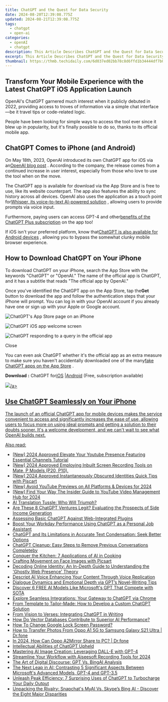 ```yaml
---
title: ChatGPT and the Quest for Data Security
date: 2024-08-20T12:39:08.775Z
updated: 2024-08-21T12:39:08.775Z
tags:
  - chatgpt
  - open-ai
categories:
  - openAI
  - chatgpt
description: This Article Describes ChatGPT and the Quest for Data Security
excerpt: This Article Describes ChatGPT and the Quest for Data Security
thumbnail: https://thmb.techidaily.com/6d037ed02bb78c8d6ffd1b34444df7b04ee29318597dde2ea49af183ae0562b3.png
---
```


## Transform Your Mobile Experience with the Latest ChatGPT iOS Application Launch

 OpenAI's ChatGPT garnered much interest when it publicly debuted in 2022, providing access to troves of information via a simple chat interface—be it travel tips or code-related logic.

 People have been looking for simple ways to access the tool ever since it blew up in popularity, but it's finally possible to do so, thanks to its official mobile app.

## ChatGPT Comes to iPhone (and Android)

 On May 18th, 2023, OpenAI introduced its own ChatGPT app for iOS via an[OpenAI blog post](https://openai.com/blog/introducing-the-chatgpt-app-for-ios) . According to the company, the release comes from a continued increase in user interest, especially from those who love to use the tool when on the move.

 The ChatGPT app is available for download via the App Store and is free to use, like its website counterpart. The app also features the ability to sync history across all devices. OpenAI also uses the application as a touch point for[Whisper, its voice-to-text AI-powered solution](https://www.makeuseof.com/dictate-documents-openai-whisper/) , allowing users to provide prompts via voice input.

 Furthermore, paying users can access GPT-4 and other[benefits of the ChatGPT Plus subscription](https://www.makeuseof.com/chatgpt-plus-subscription-worth-it/) on the app too!

 If iOS isn't your preferred platform, know that[ChatGPT is also available for Android devices](https://www.makeuseof.com/chatgpt-is-now-available-on-android/) , allowing you to bypass the somewhat clunky mobile browser experience.

## How to Download ChatGPT on Your iPhone

 To download ChatGPT on your iPhone, search the App Store with the keywords "ChatGPT" or "OpenAI." The name of the official app is ChatGPT, and it has a subtitle that reads "The official app by OpenAI."

 Once you've identified the ChatGPT app on the App Store, tap the**Get** button to download the app and follow the authentication steps that your iPhone will prompt. You can log in with your OpenAI account if you already have one or sign up with your Apple or Google account.

![ChatGPT's App Store page on an iPhone](https://static1.makeuseofimages.com/wordpress/wp-content/uploads/2023/08/chatgpt-s-app-store-page-on-an-iphone.jpg)

![ChatGPT iOS app welcome screen](https://static1.makeuseofimages.com/wordpress/wp-content/uploads/2023/08/chatgpt-ios-app-welcome-screen.jpg)

![ChatGPT responding to a query in the official app](https://static1.makeuseofimages.com/wordpress/wp-content/uploads/2023/08/chatgpt-responding-to-a-query-in-the-official-app.jpg)

Close

 You can even ask ChatGPT whether it's the official app as an extra measure to make sure you haven't accidentally downloaded one of the many[fake ChatGPT apps on the App Store](https://www.makeuseof.com/how-to-spot-fake-chatgpt-app-on-apple-app-store/) .

**Download** **:** ChatGPT for[iOS](http://apps.apple.com/app/openai-chatgpt/id6448311069) |[Android](https://www.anrdoezrs.net/links/7251228/type/dlg/sid/UUmuoUeUpU2025542/https://play.google.com/store/apps/details?id=com.openai.chatgpt&hl=en&gl=US) (Free, subscription available)

<!-- affiliate ads begin -->
<a href="https://store.nero.com/order/checkout.php?PRODS=4729507&QTY=1&AFFILIATE=108875&CART=1"><img src="https://www.nero.com/nero-com-wAssets/img/banners/2023/TIU/Nero_TuneItUp_Screen_2.webp" border="0">/a>
<!-- affiliate ads end -->
## Use ChatGPT Seamlessly on Your iPhone

 The launch of an official ChatGPT app for mobile devices makes the service convenient to access and significantly increases the ease of use, allowing users to focus more on using ideal prompts and getting a solution to their doubts sooner. It's a welcome development, and we can't wait to see what OpenAI builds next.


<ins class="adsbygoogle"
     style="display:block"
     data-ad-format="autorelaxed"
     data-ad-client="ca-pub-7571918770474297"
     data-ad-slot="1223367746"></ins>



<ins class="adsbygoogle"
     style="display:block"
     data-ad-client="ca-pub-7571918770474297"
     data-ad-slot="8358498916"
     data-ad-format="auto"
     data-full-width-responsive="true"></ins>

<span class="atpl-alsoreadstyle">Also read:</span>
<div><ul>
<li><a href="https://facebook-record-videos.techidaily.com/new-2024-approved-elevate-your-youtube-presence-featuring-essential-channels-tutorial/"><u>[New] 2024 Approved  Elevate Your Youtube Presence  Featuring Essential Channels Tutorial</u></a></li>
<li><a href="https://video-capture.techidaily.com/1716069752411-new-2024-approved-employing-inbuilt-screen-recording-tools-on-mate-p-models-p20-p10/"><u>[New] 2024 Approved  Employing Inbuilt Screen Recording Tools on Mate, P Models (P20, P10).</u></a></li>
<li><a href="https://fox-glue.techidaily.com/new-2024-approved-instantaneously-obscured-identities-quick-tips-with-piscart/"><u>[New] 2024 Approved  Instantaneously Obscured Identities  Quick Tips with Piscart</u></a></li>
<li><a href="https://fox-direct.techidaily.com/new-avoid-youtube-previews-on-all-platforms-and-devices-for-2024/"><u>[New] Avoid YouTube Previews on All Platforms & Devices for 2024</u></a></li>
<li><a href="https://eaxpv-info.techidaily.com/new-find-your-way-the-insider-guide-to-youtube-video-management-hub-for-2024/"><u>[New] Find Your Way  The Insider Guide to YouTube Video Management Hub for 2024</u></a></li>
<li><a href="https://tech-revival.techidaily.com/ai-translation-tussle-who-will-triumph/"><u>AI Translation Tussle: Who Will Triumph?</u></a></li>
<li><a href="https://tech-revival.techidaily.com/are-these-8-chatgpt-ventures-legit-evaluating-the-prospects-of-side-income-generation/"><u>Are These 8 ChatGPT Ventures Legit? Evaluating the Prospects of Side Income Generation</u></a></li>
<li><a href="https://tech-revival.techidaily.com/assessing-basic-chatgpt-against-web-integrated-plugins/"><u>Assessing Basic ChatGPT Against Web-Integrated Plugins</u></a></li>
<li><a href="https://tech-revival.techidaily.com/boost-your-workday-performance-using-chatgpt-as-a-personal-job-assistant/"><u>Boost Your Workday Performance Using ChatGPT as a Personal Job Assistant</u></a></li>
<li><a href="https://tech-revival.techidaily.com/chatgpt-and-its-limitations-in-accurate-text-condensation-seek-better-options/"><u>ChatGPT and Its Limitations in Accurate Text Condensation: Seek Better Options</u></a></li>
<li><a href="https://tech-revival.techidaily.com/chatgpt-cleanup-easy-steps-to-remove-previous-conversations-completeby/"><u>ChatGPT Cleanup: Easy Steps to Remove Previous Conversations Completeby</u></a></li>
<li><a href="https://tech-revival.techidaily.com/conquer-the-kitchen-7-applications-of-ai-in-cooking/"><u>Conquer the Kitchen: 7 Applications of AI in Cooking</u></a></li>
<li><a href="https://article-posts.techidaily.com/crafting-movement-on-face-images-with-picsart/"><u>Crafting Movement on Face Images with Picsart</u></a></li>
<li><a href="https://tech-revival.techidaily.com/decoding-online-identity-an-in-depth-guide-to-understanding-the-ghostly-web-presence-theory/"><u>Decoding Online Identity: An In-Depth Guide to Understanding the 'Ghostly Web Presence' Theory</u></a></li>
<li><a href="https://ai-voice-clone.techidaily.com/descript-ai-voice-enhancing-your-content-through-voice-replication/"><u>Descript AI Voice Enhancing Your Content Through Voice Replication</u></a></li>
<li><a href="https://tech-revival.techidaily.com/dialogue-dynamics-and-emotional-depth-via-gpts-novel-writing-tips/"><u>Dialogue Dynamics and Emotional Depth via GPT’s Novel-Writing Tips</u></a></li>
<li><a href="https://tech-revival.techidaily.com/discover-6-free-ai-models-like-microsofts-gpt-that-compete-with-sota/"><u>Discover 6 FREE AI Models Like Microsoft's GPT That Compete with SOTA</u></a></li>
<li><a href="https://tech-revival.techidaily.com/explore-seamless-integrations-your-gateway-to-chatgpt-via-chrome/"><u>Explore Seamless Integrations: Your Gateway to ChatGPT via Chrome</u></a></li>
<li><a href="https://tech-revival.techidaily.com/from-template-to-tailor-made-how-to-develop-a-custom-chatgpt-solution/"><u>From Template to Tailor-Made: How to Develop a Custom ChatGPT Solution</u></a></li>
<li><a href="https://tech-revival.techidaily.com/from-vision-to-verses-integrating-chatgpt-in-writing/"><u>From Vision to Verses: Integrating ChatGPT in Writing</u></a></li>
<li><a href="https://tech-revival.techidaily.com/how-do-vector-databases-contribute-to-superior-ai-performance/"><u>How Do Vector Databases Contribute to Superior AI Performance?</u></a></li>
<li><a href="https://unlock-android.techidaily.com/how-to-change-google-lock-screen-password-by-drfone-android/"><u>How To Change Google Lock Screen Password?</u></a></li>
<li><a href="https://android-transfer.techidaily.com/how-to-transfer-photos-from-oppo-a1-5g-to-samsung-galaxy-s21-ultra-drfone-by-drfone-transfer-from-android-transfer-from-android/"><u>How to Transfer Photos From Oppo A1 5G to Samsung Galaxy S21 Ultra | Dr.fone</u></a></li>
<li><a href="https://screen-mirror.techidaily.com/in-2024-how-can-oppo-a2mirror-share-to-pc-drfone-by-drfone-android/"><u>In 2024, How Can Oppo A2Mirror Share to PC? | Dr.fone</u></a></li>
<li><a href="https://tech-revival.techidaily.com/intellectual-abilities-of-chatgpt-upheld/"><u>Intellectual Abilities of ChatGPT Upheld</u></a></li>
<li><a href="https://tech-revival.techidaily.com/mastering-ai-image-creation-leveraging-dall-e-with-gpt-4/"><u>Mastering AI Image Creation: Leveraging DALL-E with GPT-4</u></a></li>
<li><a href="https://screen-activity-recording.techidaily.com/streamline-your-workflow-with-aiseesoft-recording-tools-for-2024/"><u>Streamline Your Workflow with Aiseesoft Recording Tools for 2024</u></a></li>
<li><a href="https://tech-revival.techidaily.com/the-art-of-digital-discourse-gpt-vs-bingai-analysis/"><u>The Art of Digital Discourse: GPT Vs. BingAI Analysis</u></a></li>
<li><a href="https://tech-revival.techidaily.com/the-next-leap-in-ai-contrasting-5-significant-aspects-between-microsofts-advanced-models-gpt-4-and-gpt-35/"><u>The Next Leap in AI: Contrasting 5 Significant Aspects Between Microsoft's Advanced Models, GPT-4 and GPT-3.5</u></a></li>
<li><a href="https://tech-revival.techidaily.com/unleash-peak-efficiency-7-surprising-uses-of-chatgpt-to-turbocharge-your-daily-output/"><u>Unleash Peak Efficiency: 7 Surprising Uses of ChatGPT to Turbocharge Your Daily Output</u></a></li>
<li><a href="https://tech-revival.techidaily.com/unpacking-the-rivalry-snapchats-myai-vs-skypes-bing-ai-discover-the-eight-major-disparities/"><u>Unpacking the Rivalry: Snapchat's MyAI Vs. Skype’s Bing AI - Discover the Eight Major Disparities</u></a></li>
</ul></div>
